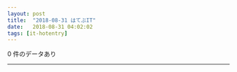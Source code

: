```yaml
---
layout: post
title:  "2018-08-31 はてぶIT"
date:   2018-08-31 04:02:02
tags: [it-hotentry]
---
```

0 件のデータあり

<hr>
